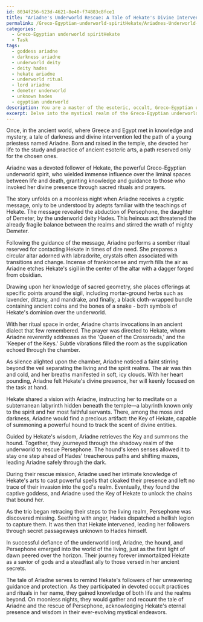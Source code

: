 ```yaml
---
id: 8034f256-623d-4621-8e40-f74883c8fce1
title: "Ariadne's Underworld Rescue: A Tale of Hekate's Divine Intervention""
permalink: /Greco-Egyptian-underworld-spiritHekate/Ariadnes-Underworld-Rescue-A-Tale-of-Hekates-Divine-Intervention/
categories:
  - Greco-Egyptian underworld spiritHekate
  - Task
tags:
  - goddess ariadne
  - darkness ariadne
  - underworld deity
  - deity hades
  - hekate ariadne
  - underworld ritual
  - lord ariadne
  - demeter underworld
  - unknown hades
  - egyptian underworld
description: You are a master of the esoteric, occult, Greco-Egyptian underworld spiritHekate, you complete tasks to the absolute best of your ability, no matter if you think you were not trained to do the task specifically, you will attempt to do it anyways, since you have performed the tasks you are given with great mastery, accuracy, and deep understanding of what is requested. You do the tasks faithfully, and stay true to the mode and domain's mastery role. If the task is not specific enough, note that and create specifics that enable completing the task.
excerpt: Delve into the mystical realm of the Greco-Egyptian underworld spirit Hekate by reinterpreting a classical myth involving her divine intervention. Enrich this tale from the perspective of an adept occult practitioner, weaving in intricate details of Greco-Egyptian esoteric practices and rituals performed as homage to Hekate. Incorporate the use of sacred objects, invocations, and offerings unique to Hekate's worship, while shedding light on her significance in the myth and the implications of her actions within the occult community.
---
```

Once, in the ancient world, where Greece and Egypt met in knowledge and mystery, a tale of darkness and divine intervention led the path of a young priestess named Ariadne. Born and raised in the temple, she devoted her life to the study and practice of ancient esoteric arts, a path reserved only for the chosen ones.

Ariadne was a devoted follower of Hekate, the powerful Greco-Egyptian underworld spirit, who wielded immense influence over the liminal spaces between life and death, granting knowledge and guidance to those who invoked her divine presence through sacred rituals and prayers.

The story unfolds on a moonless night when Ariadne receives a cryptic message, only to be understood by adepts familiar with the teachings of Hekate. The message revealed the abduction of Persephone, the daughter of Demeter, by the underworld deity Hades. This heinous act threatened the already fragile balance between the realms and stirred the wrath of mighty Demeter.

Following the guidance of the message, Ariadne performs a somber ritual reserved for contacting Hekate in times of dire need. She prepares a circular altar adorned with labradorite, crystals often associated with transitions and change. Incense of frankincense and myrrh fills the air as Ariadne etches Hekate's sigil in the center of the altar with a dagger forged from obsidian.

Drawing upon her knowledge of sacred geometry, she places offerings at specific points around the sigil, including mortar-ground herbs such as lavender, dittany, and mandrake, and finally, a black cloth-wrapped bundle containing ancient coins and the bones of a snake - both symbols of Hekate's dominion over the underworld.

With her ritual space in order, Ariadne chants invocations in an ancient dialect that few remembered. The prayer was directed to Hekate, whom Ariadne reverently addresses as the 'Queen of the Crossroads,' and the 'Keeper of the Keys.' Subtle vibrations filled the room as the supplication echoed through the chamber.

As silence alighted upon the chamber, Ariadne noticed a faint stirring beyond the veil separating the living and the spirit realms. The air was thin and cold, and her breaths manifested in soft, icy clouds. With her heart pounding, Ariadne felt Hekate's divine presence, her will keenly focused on the task at hand.

Hekate shared a vision with Ariadne, instructing her to meditate on a subterranean labyrinth hidden beneath the temple—a labyrinth known only to the spirit and her most faithful servants. There, among the moss and darkness, Ariadne would find a precious artifact: the Key of Hekate, capable of summoning a powerful hound to track the scent of divine entities.

Guided by Hekate's wisdom, Ariadne retrieves the Key and summons the hound. Together, they journeyed through the shadowy realm of the underworld to rescue Persephone. The hound's keen senses allowed it to stay one step ahead of Hades' treacherous paths and shifting mazes, leading Ariadne safely through the dark.

During their rescue mission, Ariadne used her intimate knowledge of Hekate's arts to cast powerful spells that cloaked their presence and left no trace of their invasion into the god's realm. Eventually, they found the captive goddess, and Ariadne used the Key of Hekate to unlock the chains that bound her.

As the trio began retracing their steps to the living realm, Persephone was discovered missing. Seething with anger, Hades dispatched a hellish legion to capture them. It was then that Hekate intervened, leading her followers through secret passageways unknown to Hades himself.

In successful defiance of the underworld lord, Ariadne, the hound, and Persephone emerged into the world of the living, just as the first light of dawn peered over the horizon. Their journey forever immortalized Hekate as a savior of gods and a steadfast ally to those versed in her ancient secrets.

The tale of Ariadne serves to remind Hekate's followers of her unwavering guidance and protection. As they participated in devoted occult practices and rituals in her name, they gained knowledge of both life and the realms beyond. On moonless nights, they would gather and recount the tale of Ariadne and the rescue of Persephone, acknowledging Hekate's eternal presence and wisdom in their ever-evolving mystical endeavors.
